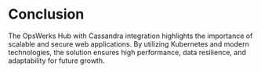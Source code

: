 # Conclusion

The OpsWerks Hub with Cassandra integration highlights the importance of scalable and secure web applications. By utilizing Kubernetes and modern technologies, the solution ensures high performance, data resilience, and adaptability for future growth.

